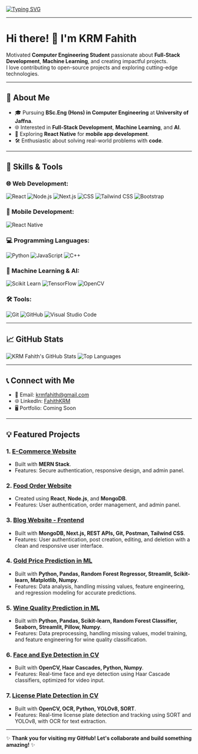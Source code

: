 [![Typing SVG](https://readme-typing-svg.herokuapp.com?font=Roboto&size=30&color=00BFFF&center=true&vCenter=true&width=800&lines=Welcome+to+My+GitHub+Profile!;Computer+Engineering+Student;Machine+Learning+%7C+AI+Enthusiast;Full-Stack+Web+Developer;Open+Source+Contributor)](https://git.io/typing-svg)

---

# Hi there! 👋 I'm KRM Fahith

Motivated **Computer Engineering Student** passionate about **Full-Stack Development**, **Machine Learning**, and creating impactful projects.  
I love contributing to open-source projects and exploring cutting-edge technologies.

---


## 🚀 About Me

- 🎓 Pursuing **BSc.Eng (Hons) in Computer Engineering** at **University of Jaffna**.  
- 🌐 Interested in **Full-Stack Development**, **Machine Learning**, and **AI**.  
- 📱 Exploring **React Native** for **mobile app development**.  
- 🛠️ Enthusiastic about solving real-world problems with **code**.  

---

## 🔧 Skills & Tools

### 🌐 Web Development:
![React](https://img.shields.io/badge/React-61DAFB?style=for-the-badge&logo=react&logoColor=black)
![Node.js](https://img.shields.io/badge/Node.js-339933?style=for-the-badge&logo=node.js&logoColor=white)
![Next.js](https://img.shields.io/badge/Next.js-000000?style=for-the-badge&logo=next.js&logoColor=white)
![CSS](https://img.shields.io/badge/CSS-1572B6?style=for-the-badge&logo=css3&logoColor=white)
![Tailwind CSS](https://img.shields.io/badge/Tailwind_CSS-38B2AC?style=for-the-badge&logo=tailwind-css&logoColor=white)
![Bootstrap](https://img.shields.io/badge/Bootstrap-7952B3?style=for-the-badge&logo=bootstrap&logoColor=white)

### 📱 Mobile Development:
![React Native](https://img.shields.io/badge/React%20Native-61DAFB?style=for-the-badge&logo=react&logoColor=black)

### 💻 Programming Languages:
![Python](https://img.shields.io/badge/Python-3776AB?style=for-the-badge&logo=python&logoColor=white)
![JavaScript](https://img.shields.io/badge/JavaScript-F7DF1E?style=for-the-badge&logo=javascript&logoColor=black)
![C++](https://img.shields.io/badge/C++-00599C?style=for-the-badge&logo=c%2B%2B&logoColor=white)

### 🧠 Machine Learning & AI:
![Scikit Learn](https://img.shields.io/badge/Scikit_Learn-F7931E?style=for-the-badge&logo=scikit-learn&logoColor=black)
![TensorFlow](https://img.shields.io/badge/TensorFlow-FF6F00?style=for-the-badge&logo=tensorflow&logoColor=white)
![OpenCV](https://img.shields.io/badge/OpenCV-5C3EE8?style=for-the-badge&logo=opencv&logoColor=white)

### 🛠️ Tools:
![Git](https://img.shields.io/badge/Git-F05032?style=for-the-badge&logo=git&logoColor=white)
![GitHub](https://img.shields.io/badge/GitHub-181717?style=for-the-badge&logo=github&logoColor=white)
![Visual Studio Code](https://img.shields.io/badge/VS%20Code-0078D4?style=for-the-badge&logo=visual-studio-code&logoColor=white)

---

## 📈 GitHub Stats

![KRM Fahith's GitHub Stats](https://github-readme-stats.vercel.app/api?username=FahithKRM&show_icons=true&theme=radical)
![Top Languages](https://github-readme-stats.vercel.app/api/top-langs/?username=FahithKRM&layout=compact&theme=radical)

---

## 📞 Connect with Me

- 📧 Email: krmfahith@gmail.com  
- 🌐 LinkedIn: [FahithKRM](https://www.linkedin.com/in/krmfahith/)  
- 🖥️ Portfolio: Coming Soon  

---

## 💡 Featured Projects

### 1. [E-Commerce Website](https://github.com/FahithKRM/E-commerce---MERN.git)
- Built with **MERN Stack**.
- Features: Secure authentication, responsive design, and admin panel.

### 2. [Food Order Website](https://github.com/FahithKRM/Food-Delivery---MERN.git)
- Created using **React**, **Node.js**, and **MongoDB**.
- Features: User authentication, order management, and admin panel.

### 3. [Blog Website - Frontend](https://github.com/FahithKRM/Blog-App--Next----MERN.git)
- Built with **MongoDB, Next.js, REST APIs, Git, Postman, Tailwind CSS**.
- Features: User authentication, post creation, editing, and deletion with a clean and responsive user interface.

### 4. [Gold Price Prediction in ML](https://github.com/FahithKRM/ML_Gold-Price-Prediction.git)
- Built with **Python, Pandas, Random Forest Regressor, Streamlit, Scikit-learn, Matplotlib, Numpy**.
- Features: Data analysis, handling missing values, feature engineering, and regression modeling for accurate predictions.

### 5. [Wine Quality Prediction in ML](https://github.com/FahithKRM/ML_Wine-Quality-Prediction.git)
- Built with **Python, Pandas, Scikit-learn, Random Forest Classifier, Seaborn, Streamlit, Pillow, Numpy**.
- Features: Data preprocessing, handling missing values, model training, and feature engineering for wine quality classification.

### 6. [Face and Eye Detection in CV](https://github.com/FahithKRM/OpenCV1/tree/main/face-eye-detection)
- Built with **OpenCV, Haar Cascades, Python, Numpy**.
- Features: Real-time face and eye detection using Haar Cascade classifiers, optimized for video input.

### 7. [License Plate Detection in CV](https://github.com/FahithKRM/License-Plate-Detection-System.git)
- Built with **OpenCV, OCR, Python, YOLOv8, SORT**.
- Features: Real-time license plate detection and tracking using SORT and YOLOv8, with OCR for text extraction.

---

✨ **Thank you for visiting my GitHub! Let's collaborate and build something amazing!** ✨
